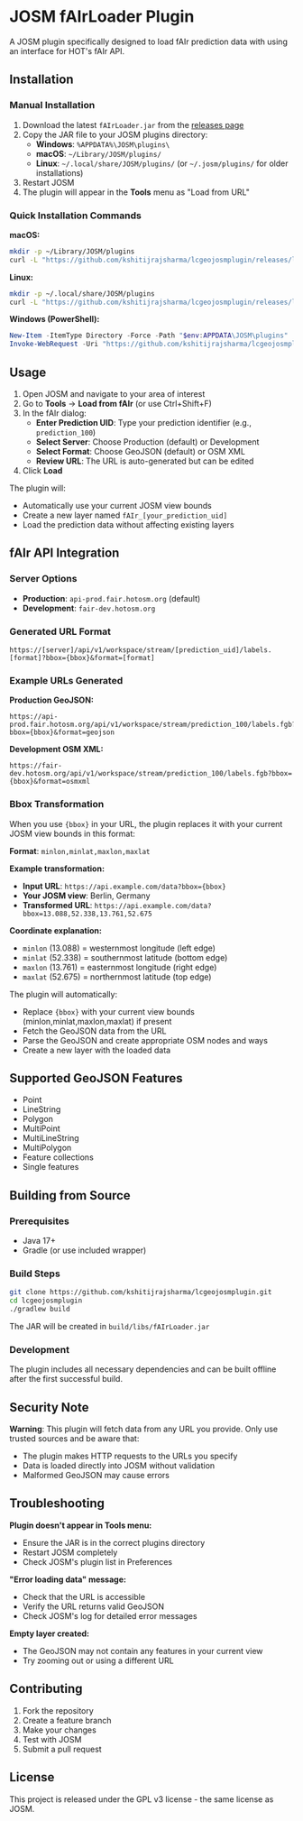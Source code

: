 # JOSM fAIrLoader Plugin

A JOSM plugin specifically designed to load fAIr prediction data with using an interface for HOT's fAIr API.

## Installation

### Manual Installation
1. Download the latest `fAIrLoader.jar` from the [releases page](../../releases)
2. Copy the JAR file to your JOSM plugins directory:
   - **Windows**: `%APPDATA%\JOSM\plugins\`
   - **macOS**: `~/Library/JOSM/plugins/`
   - **Linux**: `~/.local/share/JOSM/plugins/` (or `~/.josm/plugins/` for older installations)
3. Restart JOSM
4. The plugin will appear in the **Tools** menu as "Load from URL"

### Quick Installation Commands

**macOS:**
```bash
mkdir -p ~/Library/JOSM/plugins
curl -L "https://github.com/kshitijrajsharma/lcgeojosmplugin/releases/latest/download/fAIrLoader.jar" -o ~/Library/JOSM/plugins/fAIrLoader.jar
```

**Linux:**
```bash
mkdir -p ~/.local/share/JOSM/plugins
curl -L "https://github.com/kshitijrajsharma/lcgeojosmplugin/releases/latest/download/fAIrLoader.jar" -o ~/.local/share/JOSM/plugins/fAIrLoader.jar

```

**Windows (PowerShell):**
```powershell
New-Item -ItemType Directory -Force -Path "$env:APPDATA\JOSM\plugins"
Invoke-WebRequest -Uri "https://github.com/kshitijrajsharma/lcgeojosmplugin/releases/latest/download/fAIrLoader.jar" -OutFile "$env:APPDATA\JOSM\plugins\fAIrLoader.jar"
```

## Usage

1. Open JOSM and navigate to your area of interest
2. Go to **Tools** → **Load from fAIr** (or use Ctrl+Shift+F)
3. In the fAIr dialog:
   - **Enter Prediction UID**: Type your prediction identifier (e.g., `prediction_100`)
   - **Select Server**: Choose Production (default) or Development
   - **Select Format**: Choose GeoJSON (default) or OSM XML
   - **Review URL**: The URL is auto-generated but can be edited
4. Click **Load**

The plugin will:
- Automatically use your current JOSM view bounds
- Create a new layer named `fAIr_[your_prediction_uid]`
- Load the prediction data without affecting existing layers

## fAIr API Integration

### Server Options
- **Production**: `api-prod.fair.hotosm.org` (default)
- **Development**: `fair-dev.hotosm.org`

### Generated URL Format
```
https://[server]/api/v1/workspace/stream/[prediction_uid]/labels.[format]?bbox={bbox}&format=[format]
```

### Example URLs Generated
**Production GeoJSON:**
```
https://api-prod.fair.hotosm.org/api/v1/workspace/stream/prediction_100/labels.fgb?bbox={bbox}&format=geojson
```

**Development OSM XML:**
```
https://fair-dev.hotosm.org/api/v1/workspace/stream/prediction_100/labels.fgb?bbox={bbox}&format=osmxml
```

### Bbox Transformation

When you use `{bbox}` in your URL, the plugin replaces it with your current JOSM view bounds in this format:

**Format**: `minlon,minlat,maxlon,maxlat`

**Example transformation:**
- **Input URL**: `https://api.example.com/data?bbox={bbox}`
- **Your JOSM view**: Berlin, Germany  
- **Transformed URL**: `https://api.example.com/data?bbox=13.088,52.338,13.761,52.675`

**Coordinate explanation:**
- `minlon` (13.088) = westernmost longitude (left edge)
- `minlat` (52.338) = southernmost latitude (bottom edge)  
- `maxlon` (13.761) = easternmost longitude (right edge)
- `maxlat` (52.675) = northernmost latitude (top edge)

The plugin will automatically:
- Replace `{bbox}` with your current view bounds (minlon,minlat,maxlon,maxlat) if present
- Fetch the GeoJSON data from the URL
- Parse the GeoJSON and create appropriate OSM nodes and ways
- Create a new layer with the loaded data

## Supported GeoJSON Features

- Point
- LineString  
- Polygon
- MultiPoint
- MultiLineString
- MultiPolygon
- Feature collections
- Single features

## Building from Source

### Prerequisites
- Java 17+
- Gradle (or use included wrapper)

### Build Steps
```bash
git clone https://github.com/kshitijrajsharma/lcgeojosmplugin.git
cd lcgeojosmplugin
./gradlew build
```

The JAR will be created in `build/libs/fAIrLoader.jar`

### Development
The plugin includes all necessary dependencies and can be built offline after the first successful build.

## Security Note

 **Warning**: This plugin will fetch data from any URL you provide. Only use trusted sources and be aware that:
- The plugin makes HTTP requests to the URLs you specify
- Data is loaded directly into JOSM without validation
- Malformed GeoJSON may cause errors

## Troubleshooting

**Plugin doesn't appear in Tools menu:**
- Ensure the JAR is in the correct plugins directory
- Restart JOSM completely
- Check JOSM's plugin list in Preferences

**"Error loading data" message:**
- Check that the URL is accessible
- Verify the URL returns valid GeoJSON
- Check JOSM's log for detailed error messages

**Empty layer created:**
- The GeoJSON may not contain any features in your current view
- Try zooming out or using a different URL

## Contributing

1. Fork the repository
2. Create a feature branch
3. Make your changes
4. Test with JOSM
5. Submit a pull request

## License

This project is released under the GPL v3 license - the same license as JOSM.
